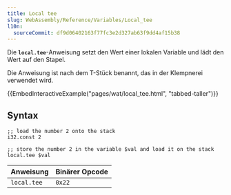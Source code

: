 ```yaml
---
title: Local tee
slug: WebAssembly/Reference/Variables/Local_tee
l10n:
  sourceCommit: df9d06402163f77fc3e2d327ab63f9dd4af15b38
---
```


Die **`local.tee`**-Anweisung setzt den Wert einer lokalen Variable und lädt den Wert auf den Stapel.

Die Anweisung ist nach dem T-Stück benannt, das in der Klempnerei verwendet wird.

{{EmbedInteractiveExample("pages/wat/local_tee.html", "tabbed-taller")}}

## Syntax

```wasm
;; load the number 2 onto the stack
i32.const 2

;; store the number 2 in the variable $val and load it on the stack
local.tee $val
```

| Anweisung   | Binärer Opcode |
| ----------- | -------------- |
| `local.tee` | `0x22`         |
